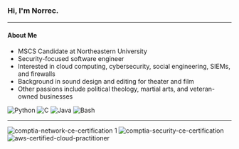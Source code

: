### Hi, I'm Norrec.
---
#### About Me

* MSCS Candidate at Northeastern University
* Security-focused software engineer
* Interested in cloud computing, cybersecurity, social engineering, SIEMs, and firewalls
* Background in sound design and editing for theater and film
* Other passions include political theology, martial arts, and veteran-owned businesses

![Python](https://img.shields.io/badge/-Python-333333?style=flat&logo=python)
![C](https://img.shields.io/badge/-C-333333?style=flat&logo=C&logoColor=00599C)
![Java](https://img.shields.io/badge/-Java-333333?style=flat&logo=Java&logoColor=007396)
![Bash](https://img.shields.io/badge/-Bash-333333?style=flat&logo=Bash&logoColor=007396)
  
---
  
![comptia-network-ce-certification 1](https://user-images.githubusercontent.com/92607420/196222245-013be9cf-0c64-4480-a645-f79210e86e9d.png)
![comptia-security-ce-certification](https://user-images.githubusercontent.com/92607420/214319512-01bc7dc1-a61c-46e6-ae70-0708eb2a808c.png)
![aws-certified-cloud-practitioner](https://user-images.githubusercontent.com/92607420/196222001-cc55e8f5-38e7-41ba-b262-31a6af2c7495.png)
